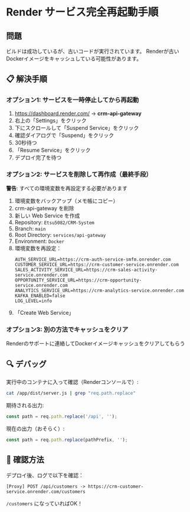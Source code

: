 # Render サービス完全再起動手順

## 問題

ビルドは成功しているが、古いコードが実行されています。
Renderが古いDockerイメージをキャッシュしている可能性があります。

## 📋 解決手順

### オプション1: サービスを一時停止してから再起動

1. https://dashboard.render.com/ → **crm-api-gateway**
2. 右上の「Settings」をクリック
3. 下にスクロールして「Suspend Service」をクリック
4. 確認ダイアログで「Suspend」をクリック
5. 30秒待つ
6. 「Resume Service」をクリック
7. デプロイ完了を待つ

### オプション2: サービスを削除して再作成（最終手段）

**警告**: すべての環境変数を再設定する必要があります

1. 環境変数をバックアップ（メモ帳にコピー）
2. crm-api-gateway を削除
3. 新しい Web Service を作成
4. Repository: `Etsu5082/CRM-System`
5. Branch: `main`
6. Root Directory: `services/api-gateway`
7. Environment: `Docker`
8. 環境変数を再設定：
   ```
   AUTH_SERVICE_URL=https://crm-auth-service-smfm.onrender.com
   CUSTOMER_SERVICE_URL=https://crm-customer-service.onrender.com
   SALES_ACTIVITY_SERVICE_URL=https://crm-sales-activity-service.onrender.com
   OPPORTUNITY_SERVICE_URL=https://crm-opportunity-service.onrender.com
   ANALYTICS_SERVICE_URL=https://crm-analytics-service.onrender.com
   KAFKA_ENABLED=false
   LOG_LEVEL=info
   ```
9. 「Create Web Service」

### オプション3: 別の方法でキャッシュをクリア

Renderのサポートに連絡してDockerイメージキャッシュをクリアしてもらう

## 🔍 デバッグ

実行中のコンテナに入って確認（Renderコンソールで）:

```bash
cat /app/dist/server.js | grep "req.path.replace"
```

期待される出力:
```javascript
const path = req.path.replace('/api', '');
```

現在の出力（おそらく）:
```javascript
const path = req.path.replace(pathPrefix, '');
```

## 🎯 確認方法

デプロイ後、ログで以下を確認：

```
[Proxy] POST /api/customers -> https://crm-customer-service.onrender.com/customers
```

`/customers` になっていればOK！
